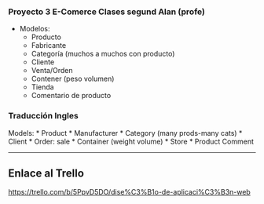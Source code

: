 
### Proyecto 3 E-Comerce Clases segund Alan (profe)

-   Modelos:
    -   Producto
    -   Fabricante
    -   Categoría (muchos a muchos con producto)
    -   Cliente
    -   Venta/Orden
    -   Contener (peso volumen)
    -   Tienda
    -   Comentario de producto

### Traducción Ingles
Models:
    * Product
    * Manufacturer
    * Category (many prods-many cats)
    * Client
    * Order: sale
    * Container (weight volume)
    * Store
    * Product Comment

___

## Enlace al Trello
https://trello.com/b/5PpvD5DO/dise%C3%B1o-de-aplicaci%C3%B3n-web
